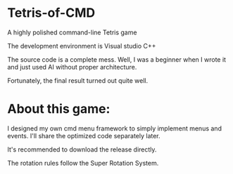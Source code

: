 # Tetris-of-CMD
A highly polished command-line Tetris game

The development environment is  Visual studio C++

The source code is a complete mess. Well, I was a beginner when I wrote it and just used AI without proper architecture.

Fortunately, the final result turned out quite well.

# About this game:

I designed my own cmd menu framework to simply implement menus and events. I'll share the optimized code separately later.

It's recommended to download the release directly.

The rotation rules follow the Super Rotation System.
